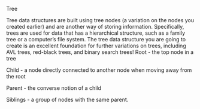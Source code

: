 Tree

Tree data structures are built using tree nodes (a variation on the nodes you created earlier) and are another way of storing information.
Specifically, trees are used for data that has a hierarchical structure, such as a family tree or a computer’s file system.
The tree data structure you are going to create is an excellent foundation for further variations on trees, including AVL trees, red-black trees, and binary search trees!
Root  - the top node in a tree

Child - a node directly connected to another node when moving away from the root

Parent - the converse notion of a child

Siblings - a group of nodes with the same parent.